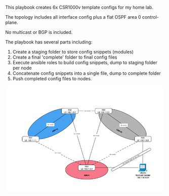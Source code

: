 This playbook creates 6x CSR1000v template configs for my home lab. 

The topology includes all interface config plus a flat OSPF area 0 control-plane.

No multicast or BGP is included. 

The playbook has several parts including:
1. Create a staging folder to store config snippets (modules)
2. Create a final 'complete' folder to final config files
3. Execute ansible roles to build config snippets, dump to staging folder per node
4. Concatenate config snippets into a single file, dump to complete folder
5. Push completed config files to nodes.

![Image of topology](https://github.com/lachlan748/ansible/blob/master/homelab/homelab.png)
